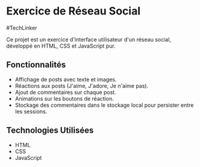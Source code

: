 # Exercice de Réseau Social

#TechLinker

Ce projet est un exercice d'interface utilisateur d'un réseau social, développé en HTML, CSS et JavaScript pur. 

## Fonctionnalités

- Affichage de posts avec texte et images.
- Réactions aux posts (J'aime, J'adore, Je n'aime pas).
- Ajout de commentaires sur chaque post.
- Animations sur les boutons de réaction.
- Stockage des commentaires dans le stockage local pour persister entre les sessions.

## Technologies Utilisées

- HTML
- CSS
- JavaScript
